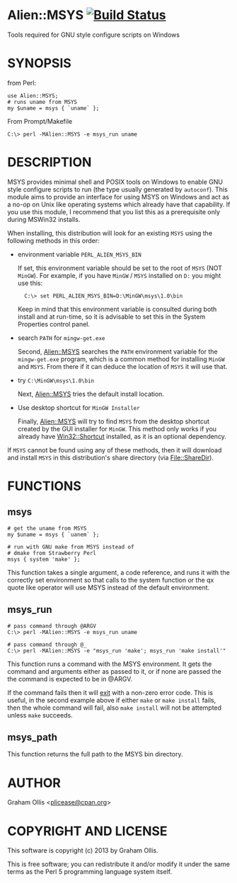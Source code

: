 # Alien::MSYS [![Build Status](https://secure.travis-ci.org/plicease/Alien-MSYS.png)](http://travis-ci.org/plicease/Alien-MSYS)

Tools required for GNU style configure scripts on Windows

# SYNOPSIS

from Perl:

    use Alien::MSYS;
    # runs uname from MSYS
    my $uname = msys { `uname` };

From Prompt/Makefile

    C:\> perl -MAlien::MSYS -e msys_run uname

# DESCRIPTION

MSYS provides minimal shell and POSIX tools on Windows to enable GNU style configure 
scripts to run (the type usually generated by `autoconf`). This module aims to 
provide an interface for using MSYS on Windows and act as a no-op on Unix like 
operating systems which already have that capability.  If you use this module, I 
recommend that you list this as a prerequisite only during MSWin32 installs.

When installing, this distribution will look for an existing `MSYS` using the following
methods in this order:

- environment variable `PERL_ALIEN_MSYS_BIN`

    If set, this environment variable should be set to the root of `MSYS` (NOT `MinGW`).
    For example, if you have `MinGW` / `MSYS` installed on `D:` you might use this:

        C:\> set PERL_ALIEN_MSYS_BIN=D:\MinGW\msys\1.0\bin

    Keep in mind that this environment variable is consulted during both install and at run-time,
    so it is advisable to set this in the System Properties control panel.

- search `PATH` for `mingw-get.exe`

    Second, [Alien::MSYS](https://metacpan.org/pod/Alien::MSYS) searches the `PATH` environment variable for the `mingw-get.exe`
    program, which is a common method for installing `MinGW` and `MSYS`.  From there
    if it can deduce the location of `MSYS` it will use that.

- try `C:\MinGW\msys\1.0\bin`

    Next, [Alien::MSYS](https://metacpan.org/pod/Alien::MSYS) tries the default install location.

- Use desktop shortcut for `MinGW Installer`

    Finally, [Alien::MSYS](https://metacpan.org/pod/Alien::MSYS) will try to find `MSYS` from the desktop shortcut created
    by the GUI installer for `MinGW`.  This method only works if you already have
    [Win32::Shortcut](https://metacpan.org/pod/Win32::Shortcut) installed, as it is an optional dependency.

If `MSYS` cannot be found using any of these methods, then it will download and install
`MSYS` in this distribution's share directory (via [File::ShareDir](https://metacpan.org/pod/File::ShareDir)).

# FUNCTIONS

## msys

    # get the uname from MSYS
    my $uname = msys { `uanem` };
    
    # run with GNU make from MSYS instead of
    # dmake from Strawberry Perl
    msys { system 'make' };

This function takes a single argument, a code reference, and runs it with the correctly
set environment so that calls to the system function or the qx quote like operator will
use MSYS instead of the default environment.

## msys\_run

    # pass command through @ARGV
    C:\> perl -MAlien::MSYS -e msys_run uname
    
    # pass command through @_
    C:\> perl -MAlien::MSYS -e "msys_run 'make'; msys_run 'make install'"

This function runs a command with the MSYS environment.  It gets the command and arguments
either as passed to it, or if none are passed the the command is expected to be in
@ARGV.

If the command fails then it will [exit](https://metacpan.org/pod/perlfunc#exit) with a non-zero error code.  This
is useful, in the second example above if either `make` or `make install` fails, then
the whole command will fail, also `make install` will not be attempted unless `make`
succeeds.

## msys\_path

This function returns the full path to the MSYS bin directory.

# AUTHOR

Graham Ollis &lt;plicease@cpan.org>

# COPYRIGHT AND LICENSE

This software is copyright (c) 2013 by Graham Ollis.

This is free software; you can redistribute it and/or modify it under
the same terms as the Perl 5 programming language system itself.
